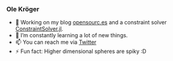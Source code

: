 ### Ole Kröger

- 🔭 Working on my blog [opensourc.es](https://opensourc.es) and a constraint solver [ConstraintSolver.jl](https://github.com/Wikunia/ConstraintSolver.jl).
- 🌱 I’m constantly learning a lot of new things.
- 📫 You can reach me via [Twitter](https://twitter.com/Wikunia_de)
- ⚡ Fun fact: Higher dimensional spheres are spiky :D

